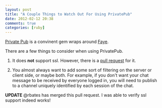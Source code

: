 ```yaml
---
layout: post
title: "A Couple Things to Watch Out For Using PrivatePub"
date: 2012-02-12 20:38
comments: true
categories: [ruby]
---
```


[Private Pub](https://github.com/ryanb/private_pub) is a convinent gem wraps around [Faye](http://faye.jcoglan.com/ruby.html).

There are a few things to consider when using PrivatePub.

1. It does __not__ support ssl.
However, there is a [pull request](https://github.com/ryanb/private_pub/pull/33) for it.

2. You almost always want to add some sort of filtering on the server or client side, or maybe both.
For example, if you don't want your chat message to be received by everyone logged in, you will need to
publish to a channel uniquely identified by each session of the chat.

__UPDATE__ @rbates has merged this pull request.  I was able to verify ssl support indeed works!
